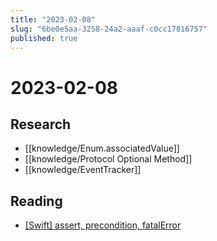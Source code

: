 ```yaml
---
title: "2023-02-08"
slug: "6be0e5aa-3258-24a2-aaaf-c0cc17816757"
published: true
---
```


# 2023-02-08

## Research

- [[knowledge/Enum.associatedValue]]
- [[knowledge/Protocol Optional Method]]
- [[knowledge/EventTracker]]

## Reading

- [[Swift] assert, precondition, fatalError](https://eunjin3786.tistory.com/453)